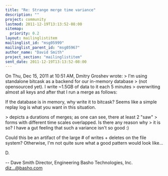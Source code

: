 ```yaml
---
title: "Re: Strange merge time variance"
description: ""
project: community
lastmod: 2011-12-19T13:13:52-08:00
sitemap:
  priority: 0.2
layout: mailinglistitem
mailinglist_id: "msg05999"
mailinglist_parent_id: "msg05967"
author_name: "David Smith"
project_section: "mailinglistitem"
sent_date: 2011-12-19T13:13:52-08:00
---
```



On Thu, Dec 15, 2011 at 10:51 AM, Dmitry Groshev  wrote:
&gt; I'm using standalone bitcask as a backend for our in-memory database
&gt; (not opensourced yet). I write ~1.5GB of data to it each 5 minutes
&gt; overwriting almost all keys and after that I run a merge as follows:

If the database is in memory, why write it to bitcask? Seems like a
simple replay log is what you want in this situation.


&gt; depicts a durations of merges; as one can see, there at least 2 "saw"
&gt; forms with different time scales overlapped. Is there any reason why
&gt; it is so? I have a gut feeling that such a variance isn't so good :)

Could this be an artifact of the large # of writes + deletes on the
file system? Otherwise, I'm not quite sure what a good pattern would
look like...

D.

-- 
Dave Smith
Director, Engineering
Basho Technologies, Inc.
diz...@basho.com


